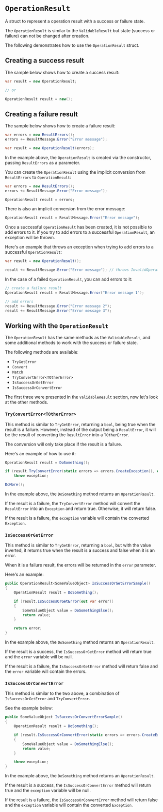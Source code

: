 # `OperationResult`

A struct to represent a operation result with a success or failure state.

The `OperationResult` is similar to the `ValidableResult` but state (success or failure) can not be changed after creation.

The following demonstrates how to use the `OperationResult` struct.

## Creating a success result

The sample below shows how to create a success result:

```csharp
var result = new OperationResult;

// or

OperationResult result = new();
```

## Creating a failure result

The sample below shows how to create a failure result:

```csharp
var errors = new ResultErrors();
errors += ResultMessage.Error("Error message");

var result = new OperationResult(errors);
```

In the example above, the `OperationResult` is created via the constructor, passing `ResultErrors` as a parameter.

You can create the `OperationResult` using the implicit conversion from `ResultErrors` to `OperationResult`:

```csharp
var errors = new ResultErrors();
errors += ResultMessage.Error("Error message");

OperationResult result = errors;
```

There is also an implicit conversion from the error message:

```csharp
OperationResult result = ResultMessage.Error("Error message");
```

Once a successful `OperationResult` has been created, it is not possible to add errors to it.
If you try to add errors to a successful `OperationResult`, an exception will be thrown.

Here's an example that throws an exception when trying to add errors to a successful `OperationResult`:

```csharp
var result = new OperationResult();

result += ResultMessage.Error("Error message"); // throws InvalidOperationException
```

In the case of a failed `OperationResult`, you can add errors to it:

```csharp
// create a failure result
OperationResult result = ResultMessage.Error("Error message 1");

// add errors
result += ResultMessage.Error("Error message 2");
result += ResultMessage.Error("Error message 3");
```

## Working with the `OperationResult`

The `OperationResult` has the same methods as the `ValidableResult`,
and some additional methods to work with the success or failure state.

The following methods are available:

- `TryGetError`
- `Convert`
- `Match`
- `TryConvertError<TOtherError>`
- `IsSuccessOrGetError`
- `IsSuccessOrConvertError`

The first three were presented in the `ValidableResult` section, now let's look at the other methods.

### `TryConvertError<TOtherError>`

This method is similar to `TryGetError`, returning a `bool`, being true when the result is a failure.
However, instead of the output being a `ResultError`, it will be the result of converting the `ResultError` into a `TOtherError`.

The conversion will only take place if the result is a failure.

Here's an example of how to use it:

```csharp
OperationResult result = DoSomething();

if (result.TryConvertError(static errors => errors.CreateException(), out var exception))
    throw exception;

DoMore();
```

In the example above, the `DoSomething` method returns an `OperationResult`.

If the result is a failure, the `TryConvertError` method will convert the `ResultError` into an `Exception` and return true.
Otherwise, it will return false.

If the result is a failure, the `exception` variable will contain the converted `Exception`.

### `IsSuccessOrGetError`

This method is similar to `TryGetError`, returning a `bool`, but with the value inverted,
it returns true when the result is a success and false when it is an error.

When it is a failure result, the errors will be returned in the `error` parameter.

Here's an example:

```csharp
public OperationResult<SomeValueObject> IsSuccessOrGetErrorSample()
{
    OperationResult result = DoSomething();

    if (result.IsSuccessOrGetError(out var error))
    {
        SomeValueObject value = DoSomethingElse();
        return value;
    }

    return error;
}
```

In the example above, the `DoSomething` method returns an `OperationResult`.

If the result is a success, the `IsSuccessOrGetError` method will return true and the `error` variable will be null.

If the result is a failure, the `IsSuccessOrGetError` method will return false and the `error` variable will contain the errors.

### `IsSuccessOrConvertError`

This method is similar to the two above, a combination of `IsSuccessOrGetError` and `TryConvertError`.

See the example below:

```csharp
public SomeValueObject IsSuccessOrConvertErrorSample()
{
    OperationResult result = DoSomething();

    if (result.IsSuccessOrConvertError(static errors => errors.CreateException(), out var exception))
    {
        SomeValueObject value = DoSomethingElse();
        return value;
    }

    throw exception;
}
```

In the example above, the `DoSomething` method returns an `OperationResult`.

If the result is a success, the `IsSuccessOrConvertError` method will return true
and the `exception` variable will be null.

If the result is a failure, the `IsSuccessOrConvertError` method will return false
and the `exception` variable will contain the converted `Exception`.

